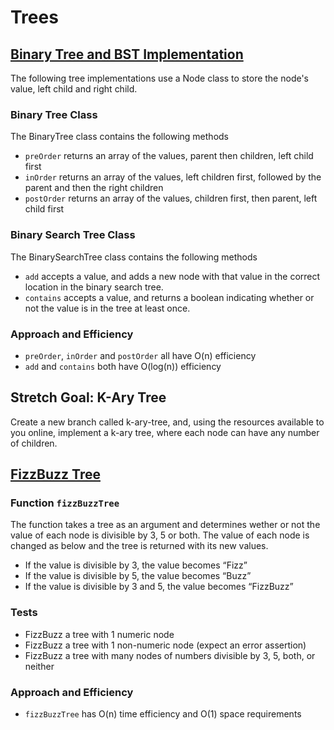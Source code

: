 # Trees

## [Binary Tree and BST Implementation](challenges/tree/tree.js)
The following tree implementations use a Node class to store the node's value, left child and right child.

### Binary Tree Class
The BinaryTree class contains the following methods
- `preOrder` returns an array of the values, parent then children, left child first
- `inOrder` returns an array of the values, left children first, followed by the parent and then the right children
- `postOrder` returns an array of the values, children first, then parent, left child first

### Binary Search Tree Class
The BinarySearchTree class contains the following methods
- `add` accepts a value, and adds a new node with that value in the correct location in the binary search tree.
- `contains` accepts a value, and returns a boolean indicating whether or not the value is in the tree at least once.

### Approach and Efficiency
- `preOrder`, `inOrder` and `postOrder` all have O(n) efficiency
- `add` and `contains` both have O(log(n)) efficiency

## Stretch Goal: K-Ary Tree
Create a new branch called k-ary-tree, and, using the resources available to you online, implement a k-ary tree, where each node can have any number of children.

## [FizzBuzz Tree](challenges/fizzBuzzTree/fizz-buzz-tree.js)

### Function `fizzBuzzTree`
The function takes a tree as an argument and determines wether or not the value of each node is divisible by 3, 5 or both. The value of each node is changed as below and the tree is returned with its new values.
- If the value is divisible by 3, the value becomes “Fizz”
- If the value is divisible by 5, the value becomes “Buzz”
- If the value is divisible by 3 and 5, the value becomes “FizzBuzz”

### Tests
- FizzBuzz a tree with 1 numeric node
- FizzBuzz a tree with 1 non-numeric node (expect an error assertion)
- FizzBuzz a tree with many nodes of numbers divisible by 3, 5, both, or neither

### Approach and Efficiency
- `fizzBuzzTree` has O(n) time efficiency and O(1) space requirements
